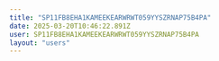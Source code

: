 ```yaml
---
title: "SP11FB8EHA1KAMEEKEARWRWT059YYSZRNAP75B4PA"
date: 2025-03-20T10:46:22.891Z
user: SP11FB8EHA1KAMEEKEARWRWT059YYSZRNAP75B4PA
layout: "users"
---
```

    
